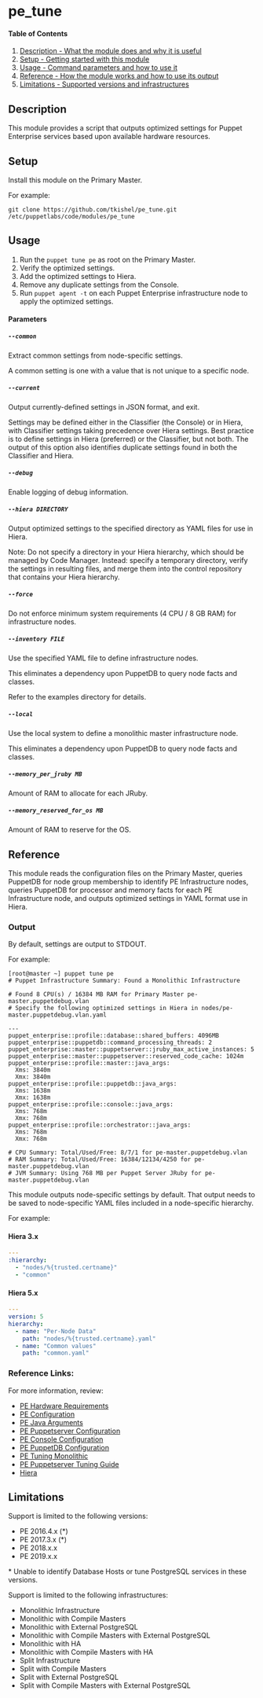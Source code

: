 # pe_tune

#### Table of Contents

1. [Description - What the module does and why it is useful](#description)
1. [Setup - Getting started with this module](#setup)
1. [Usage - Command parameters and how to use it](#usage)
1. [Reference - How the module works and how to use its output](#reference)
1. [Limitations - Supported versions and infrastructures](#limitations)

## Description

This module provides a script that outputs optimized settings for Puppet Enterprise services based upon available hardware resources.

## Setup

Install this module on the Primary Master.

For example:

```shell
git clone https://github.com/tkishel/pe_tune.git /etc/puppetlabs/code/modules/pe_tune
```

## Usage

1. Run the `puppet tune pe` as root on the Primary Master.
1. Verify the optimized settings.
1. Add the optimized settings to Hiera.
1. Remove any duplicate settings from the Console.
1. Run `puppet agent -t` on each Puppet Enterprise infrastructure node to apply the optimized settings.

#### Parameters

##### `--common`

Extract common settings from node-specific settings.

A common setting is one with a value that is not unique to a specific node.

##### `--current`

Output currently-defined settings in JSON format, and exit.

Settings may be defined either in the Classifier (the Console) or in Hiera, with Classifier settings taking precedence over Hiera settings. Best practice is to define settings in Hiera (preferred) or the Classifier, but not both. The output of this option also identifies duplicate settings found in both the Classifier and Hiera.

##### `--debug`

Enable logging of debug information.

##### `--hiera DIRECTORY`

Output optimized settings to the specified directory as YAML files for use in Hiera.

Note: Do not specify a directory in your Hiera hierarchy, which should be managed by Code Manager. Instead: specify a temporary directory, verify the settings in resulting files, and merge them into the control repository that contains your Hiera hierarchy.

##### `--force`

Do not enforce minimum system requirements (4 CPU / 8 GB RAM) for infrastructure nodes.

##### `--inventory FILE`

Use the specified YAML file to define infrastructure nodes.

This eliminates a dependency upon PuppetDB to query node facts and classes.

Refer to the examples directory for details.

##### `--local`

Use the local system to define a monolithic master infrastructure node.

This eliminates a dependency upon PuppetDB to query node facts and classes.

##### `--memory_per_jruby MB`

Amount of RAM to allocate for each JRuby.

##### `--memory_reserved_for_os MB`

Amount of RAM to reserve for the OS.

## Reference

This module reads the configuration files on the Primary Master, queries PuppetDB for node group membership to identify PE Infrastructure nodes, queries PuppetDB for processor and memory facts for each PE Infrastructure node, and outputs optimized settings in YAML format use in Hiera.

### Output

By default, settings are output to STDOUT.

For example:

```shell
[root@master ~] puppet tune pe
# Puppet Infrastructure Summary: Found a Monolithic Infrastructure

# Found 8 CPU(s) / 16384 MB RAM for Primary Master pe-master.puppetdebug.vlan
# Specify the following optimized settings in Hiera in nodes/pe-master.puppetdebug.vlan.yaml

---
puppet_enterprise::profile::database::shared_buffers: 4096MB
puppet_enterprise::puppetdb::command_processing_threads: 2
puppet_enterprise::master::puppetserver::jruby_max_active_instances: 5
puppet_enterprise::master::puppetserver::reserved_code_cache: 1024m
puppet_enterprise::profile::master::java_args:
  Xms: 3840m
  Xmx: 3840m
puppet_enterprise::profile::puppetdb::java_args:
  Xms: 1638m
  Xmx: 1638m
puppet_enterprise::profile::console::java_args:
  Xms: 768m
  Xmx: 768m
puppet_enterprise::profile::orchestrator::java_args:
  Xms: 768m
  Xmx: 768m

# CPU Summary: Total/Used/Free: 8/7/1 for pe-master.puppetdebug.vlan
# RAM Summary: Total/Used/Free: 16384/12134/4250 for pe-master.puppetdebug.vlan
# JVM Summary: Using 768 MB per Puppet Server JRuby for pe-master.puppetdebug.vlan
```

This module outputs node-specific settings by default. That output needs to be saved to node-specific YAML files included in a node-specific hierarchy.

For example:

#### Hiera 3.x

```yaml
---
:hierarchy:
  - "nodes/%{trusted.certname}"
  - "common"
```

#### Hiera 5.x

```yaml
---
version: 5
hierarchy:
  - name: "Per-Node Data"
    path: "nodes/%{trusted.certname}.yaml"
  - name: "Common values"
    path: "common.yaml"
```

### Reference Links:

For more information, review:

* [PE Hardware Requirements](https://puppet.com/docs/pe/latest/installing/hardware_requirements.html)
* [PE Configuration](https://puppet.com/docs/pe/latest/configuring/config_intro.html)
* [PE Java Arguments](https://puppet.com/docs/pe/latest/configuring/config_java_args.html)
* [PE Puppetserver Configuration](https://puppet.com/docs/pe/latest/configuring/config_puppetserver.html)
* [PE Console Configuration](https://puppet.com/docs/pe/latest/configuring/config_console.html)
* [PE PuppetDB Configuration](https://puppet.com/docs/pe/latest/configuring/config_puppetdb.html)
* [PE Tuning Monolithic](https://puppet.com/docs/pe/latest/configuring/tuning_monolithic.html)
* [PE Puppetserver Tuning Guide](https://puppet.com/docs/puppetserver/latest/tuning_guide.html)
* [Hiera](https://puppet.com/docs/puppet/latest/hiera_intro.html)

## Limitations

Support is limited to the following versions:

* PE 2016.4.x (\*)
* PE 2017.3.x (\*)
* PE 2018.x.x
* PE 2019.x.x

\* Unable to identify Database Hosts or tune PostgreSQL services in these versions.

Support is limited to the following infrastructures:

* Monolithic Infrastructure
* Monolithic with Compile Masters
* Monolithic with External PostgreSQL
* Monolithic with Compile Masters with External PostgreSQL
* Monolithic with HA
* Monolithic with Compile Masters with HA
* Split Infrastructure
* Split with Compile Masters
* Split with External PostgreSQL
* Split with Compile Masters with External PostgreSQL
